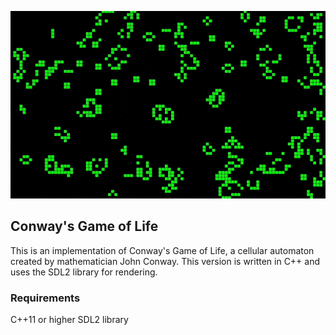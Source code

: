 <p align="center">
<img src="gif/gameoflifegithub.gif" alt="gif" width=600>
</p>

## Conway's Game of Life 

This is an implementation of Conway's Game of Life, a cellular automaton created by mathematician John Conway. This version is written in C++ and uses the SDL2 library for rendering.

### Requirements
C++11 or higher
SDL2 library

